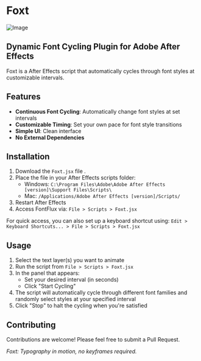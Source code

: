 ﻿# Foxt

![Image](https://github.com/user-attachments/assets/dc86a049-41ce-45fd-966b-c87c376f65de)

## Dynamic Font Cycling Plugin for Adobe After Effects

Foxt is a  After Effects script that automatically cycles through font styles at customizable intervals.

## Features

- **Continuous Font Cycling**: Automatically change font styles at set intervals
- **Customizable Timing**: Set your own pace for font style transitions
- **Simple UI**: Clean interface
- **No External Dependencies**

## Installation

1. Download the `Foxt.jsx` file .
2. Place the file in your After Effects scripts folder:
   - Windows: `C:\Program Files\Adobe\Adobe After Effects [version]\Support Files\Scripts\`
   - Mac: `/Applications/Adobe After Effects [version]/Scripts/`
3. Restart After Effects
4. Access FontFlux via: `File > Scripts > Foxt.jsx`

For quick access, you can also set up a keyboard shortcut using:
`Edit > Keyboard Shortcuts... > File > Scripts > Foxt.jsx`

## Usage

1. Select the text layer(s) you want to animate
2. Run the script from `File > Scripts > Foxt.jsx`
3. In the panel that appears:
   - Set your desired interval (in seconds)
   - Click "Start Cycling"
4. The script will automatically cycle through different font families and randomly select styles at your specified interval
5. Click "Stop" to halt the cycling when you're satisfied


## Contributing

Contributions are welcome! Please feel free to submit a Pull Request.

*Foxt: Typography in motion, no keyframes required.*
